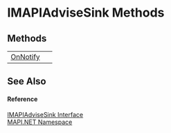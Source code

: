 # IMAPIAdviseSink Methods




## Methods
<table>
<tr>
<td><a href="970f7a1e-17bb-889a-b39d-d6cf46306c3d.md">OnNotify</a></td>
<td> </td></tr>
</table>

## See Also


#### Reference
<a href="c97c2b5a-4844-a7b2-caa5-d1278d87cf97.md">IMAPIAdviseSink Interface</a>  
<a href="5bef4637-66f8-16d4-e5f4-4d0da57a1538.md">MAPI.NET Namespace</a>  
